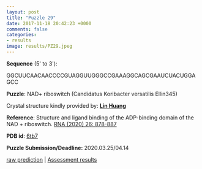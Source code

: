 ```yaml
---
layout: post
title: "Puzzle 29"
date: 2017-11-18 20:42:23 +0000
comments: false
categories: 
- results
image: results/PZ29.jpeg
---
```

**Sequence** (5' to 3'): 

GGCUUCAACAACCCCGUAGGUUGGGCCGAAAGGCAGCGAAUCUACUGGAGCC

**Puzzle**:
NAD+ riboswitch (Candidatus Koribacter versatilis Ellin345)

Crystal structure kindly provided by: [**Lin Huang**](http://jwz.syshospital.org/Item/468017.aspx)

**Reference**:
Structure and ligand binding of the ADP-binding domain of the NAD + riboswitch.
[RNA (2020) 26: 878-887](https://www.ncbi.nlm.nih.gov/pubmed/?term=32295864)

**PDB id**: [6tb7](http://www.rcsb.org/pdb/explore/explore.do?structureId=6tb7) 

**Puzzle Submission/Deadline:** 2020.03.25/04.14

[raw prediction](https://github.com/rnapuzzles/rnapuzzles.github.io/tree/master/data/PZ29/pdb)    &#124;   [Assessment results](/table/2000/01/01/PZ29-3d.html)
